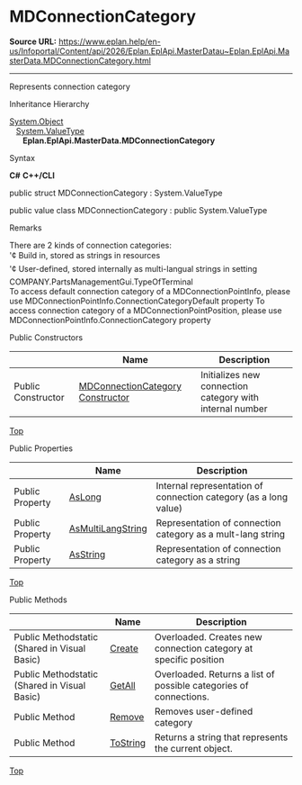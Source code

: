 # MDConnectionCategory

**Source URL:** https://www.eplan.help/en-us/Infoportal/Content/api/2026/Eplan.EplApi.MasterDatau~Eplan.EplApi.MasterData.MDConnectionCategory.html

---

Represents connection category

Inheritance Hierarchy

[System.Object](#)  
   [System.ValueType](#)  
      **Eplan.EplApi.MasterData.MDConnectionCategory**

Syntax

**C#**
**C++/CLI**


public struct MDConnectionCategory : System.ValueType

public value class MDConnectionCategory : public System.ValueType


Remarks

There are 2 kinds of connection categories:  
'¢ Build in, stored as strings in resources  
'¢ User-defined, stored internally as multi-langual strings in setting COMPANY.PartsManagementGui.TypeOfTerminal  
To access default connection category of a MDConnectionPointInfo, please use MDConnectionPointInfo.ConnectionCategoryDefault property To access connection category of a MDConnectionPointPosition, please use MDConnectionPointInfo.ConnectionCategory property

Public Constructors

|  | Name | Description |
| --- | --- | --- |
| Public Constructor | [MDConnectionCategory Constructor](Eplan.EplApi.MasterDatau~Eplan.EplApi.MasterData.MDConnectionCategory~_ctor(Int32).html) | Initializes new connection category with internal number |

[Top](#top)

Public Properties

|  | Name | Description |
| --- | --- | --- |
| Public Property | [AsLong](Eplan.EplApi.MasterDatau~Eplan.EplApi.MasterData.MDConnectionCategory~AsLong.html) | Internal representation of connection category (as a long value) |
| Public Property | [AsMultiLangString](Eplan.EplApi.MasterDatau~Eplan.EplApi.MasterData.MDConnectionCategory~AsMultiLangString.html) | Representation of connection category as a mult-lang string |
| Public Property | [AsString](Eplan.EplApi.MasterDatau~Eplan.EplApi.MasterData.MDConnectionCategory~AsString.html) | Representation of connection category as a string |

[Top](#top)

Public Methods

|  | Name | Description |
| --- | --- | --- |
| Public Methodstatic (Shared in Visual Basic) | [Create](Eplan.EplApi.MasterDatau~Eplan.EplApi.MasterData.MDConnectionCategory~Create.html) | Overloaded. Creates new connection category at specific position |
| Public Methodstatic (Shared in Visual Basic) | [GetAll](Eplan.EplApi.MasterDatau~Eplan.EplApi.MasterData.MDConnectionCategory~GetAll.html) | Overloaded. Returns a list of possible categories of connections. |
| Public Method | [Remove](Eplan.EplApi.MasterDatau~Eplan.EplApi.MasterData.MDConnectionCategory~Remove.html) | Removes user-defined category |
| Public Method | [ToString](Eplan.EplApi.MasterDatau~Eplan.EplApi.MasterData.MDConnectionCategory~ToString.html) | Returns a string that represents the current object. |

[Top](#top)
